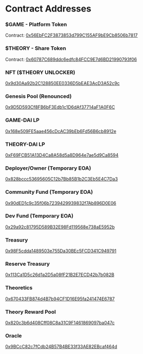 # Contract Addresses

### $GAME - Platform Token

Contract: [0x56EbFC2F3873853d799C155AF9bE9Cb8506b7817](https://ftmscan.com/token/0x56EbFC2F3873853d799C155AF9bE9Cb8506b7817)

### $THEORY - Share Token

Contract: [0x60787C689ddc6edfc84FCC9E7d6BD21990793f06](https://ftmscan.com/token/0x60787C689ddc6edfc84FCC9E7d6BD21990793f06)

### NFT ($THEORY UNLOCKER)

[0x9d30Aa92b2C128850EE0336D5bEAE3AcD3A52c9c](https://ftmscan.com/address/0x9d30aa92b2c128850ee0336d5beae3acd3a52c9c)

### Genesis Pool (Renounced)

[0x9D5D593Cf8FB6bF3Edb1c1D6dAf37714aF1A0F6C](https://ftmscan.com/address/0x9D5D593Cf8FB6bF3Edb1c1D6dAf37714aF1A0F6C)

### GAME-DAI LP

[0x168e509FE5aae456cDcAC39bEb6Fd56B6cb8912e](https://ftmscan.com/token/0x168e509FE5aae456cDcAC39bEb6Fd56B6cb8912e)

### THEORY-DAI LP

[0xF69FCB51A13D4Ca8A58d5a8D964e7ae5d9Ca8594](https://ftmscan.com/token/0xF69FCB51A13D4Ca8A58d5a8D964e7ae5d9Ca8594)

### Deployer/Owner (Temporary EOA)

[0x828bccc53695605C12b7Bb85B1b2C3Eb5E4C7Da3](https://ftmscan.com/address/0x828bccc53695605C12b7Bb85B1b2C3Eb5E4C7Da3)

### Community Fund (Temporary EOA)

[0x90dED1c9c35f06b7239429939832f7Ab896D0E06](https://ftmscan.com/address/0x90dED1c9c35f06b7239429939832f7Ab896D0E06)

### Dev Fund (Temporary EOA)

[0x29a92c81795D589B32E98Fd119568e738aE5952b](https://ftmscan.com/address/0x29a92c81795D589B32E98Fd119568e738aE5952b)

### Treasury

[0x98F5cdda1489503e755Da30BEc5FCD341C949791](https://ftmscan.com/address/0x98F5cdda1489503e755Da30BEc5FCD341C949791)

### Reserve Treasury

[0x113Ca1D5c26d1a2D5a08fF21B2E7ECD42b7b082B](https://ftmscan.com/address/0x113Ca1D5c26d1a2D5a08fF21B2E7ECD42b7b082B)

### Theoretics

[0x670433FB874d4B7b94CF1D16E95fa241474E6787](https://ftmscan.com/address/0x670433FB874d4B7b94CF1D16E95fa241474E6787)

### Theory Reward Pool

[0x820c3b6d408Cff08C8a31C9F1461869097ba047c](https://ftmscan.com/address/0x820c3b6d408Cff08C8a31C9F1461869097ba047c)

### Oracle

[0x9BCcC82c7fCdb24B57B4BE33f33AE82EBcaf464d](https://ftmscan.com/address/0x9BCcC82c7fCdb24B57B4BE33f33AE82EBcaf464d)

